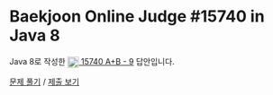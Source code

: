 # Baekjoon Online Judge #15740 in Java 8
Java 8로 작성한 [<img src="https://static.solved.ac/tier_small/1.svg" height="20" align="center">
15740 A+B - 9](https://www.acmicpc.net/problem/15740) 답안입니다.

[문제 풀기](https://www.acmicpc.net/problem/15740) /
[제출 보기](https://www.acmicpc.net/source/86683831)
